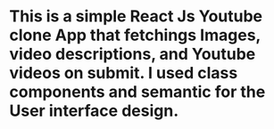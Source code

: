 # This is a simple React Js Youtube clone App that fetchings Images, video descriptions, and Youtube videos on submit. I used class components and semantic  for the User interface design.
